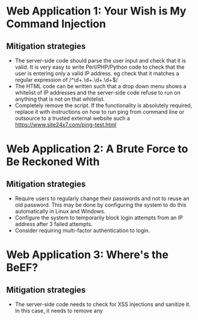 # Web Application 1: Your Wish is My Command Injection

## Mitigation strategies

* The server-side code should parse the user input and check that it is valid. It is very easy to write Perl/PHP/Python code to check that the user is entering only a valid IP address. eg check that it matches a regular expression of /^\d+\.\d+\.\d+\.\d+$/
* The HTML code can be written such that a drop down menu shows a whitelist of IP addresses and the server-side code refuse to run on anything that is not on that whitelist.
* Completely remove the script. If the functionality is absolutely required, replace it with instructions on how to run ping from command line or outsource to a trusted external website such a https://www.site24x7.com/ping-test.html

# Web Application 2: A Brute Force to Be Reckoned With

## Mitigation strategies
* Require users to regularly change their passwords and not to reuse an old password. This may be done by configuring the system to do this automatically in Linux and Windows.
* Configure the system to temporarily block login attempts from an IP address after 3 failed attempts.
* Consider requiring multi-factor authentication to login.

# Web Application 3: Where's the BeEF?

## Mitigation strategies
* The server-side code needs to check for XSS injections and sanitize it. In this case, it needs to remove any <script> tags.
* The existing messages also need to be checked and sanitized or we could reset the database and lose the data if it isn't essential.
